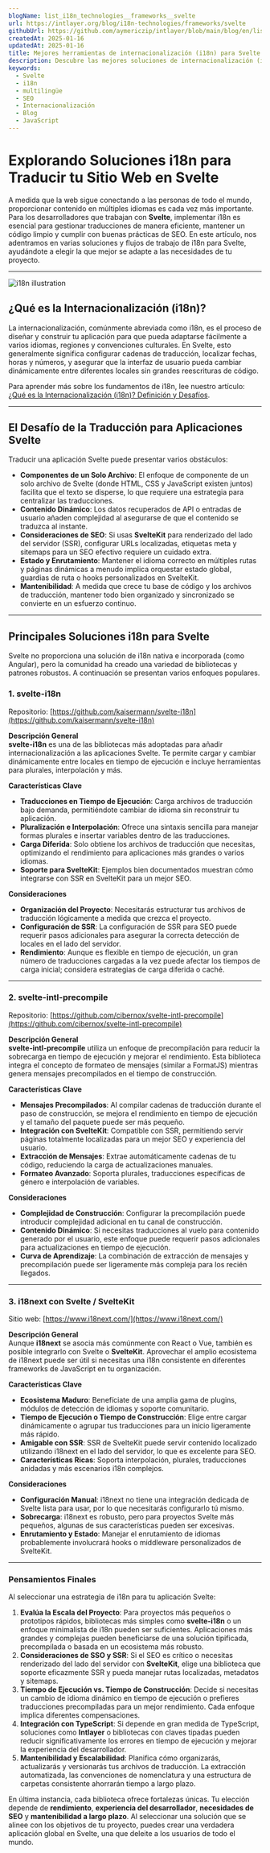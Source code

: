 ```yaml
---
blogName: list_i18n_technologies__frameworks__svelte
url: https://intlayer.org/blog/i18n-technologies/frameworks/svelte
githubUrl: https://github.com/aymericzip/intlayer/blob/main/blog/en/list_i18n_technologies/frameworks/svelte.md
createdAt: 2025-01-16
updatedAt: 2025-01-16
title: Mejores herramientas de internacionalización (i18n) para Svelte
description: Descubre las mejores soluciones de internacionalización (i18n) para enfrentar desafíos de traducción, mejorar la búsqueda en la web y ofrecer una experiencia web global sin problemas.
keywords:
  - Svelte
  - i18n
  - multilingüe
  - SEO
  - Internacionalización
  - Blog
  - JavaScript
---
```


# Explorando Soluciones i18n para Traducir tu Sitio Web en Svelte

A medida que la web sigue conectando a las personas de todo el mundo, proporcionar contenido en múltiples idiomas es cada vez más importante. Para los desarrolladores que trabajan con **Svelte**, implementar i18n es esencial para gestionar traducciones de manera eficiente, mantener un código limpio y cumplir con buenas prácticas de SEO. En este artículo, nos adentramos en varias soluciones y flujos de trabajo de i18n para Svelte, ayudándote a elegir la que mejor se adapte a las necesidades de tu proyecto.

---

![i18n illustration](https://github.com/aymericzip/intlayer/blob/main/blog/assets/i18n.webp)

## ¿Qué es la Internacionalización (i18n)?

La internacionalización, comúnmente abreviada como i18n, es el proceso de diseñar y construir tu aplicación para que pueda adaptarse fácilmente a varios idiomas, regiones y convenciones culturales. En Svelte, esto generalmente significa configurar cadenas de traducción, localizar fechas, horas y números, y asegurar que la interfaz de usuario pueda cambiar dinámicamente entre diferentes locales sin grandes reescrituras de código.

Para aprender más sobre los fundamentos de i18n, lee nuestro artículo: [¿Qué es la Internacionalización (i18n)? Definición y Desafíos](https://github.com/aymericzip/intlayer/blob/main/blog/es/what_is_internationalization.md).

---

## El Desafío de la Traducción para Aplicaciones Svelte

Traducir una aplicación Svelte puede presentar varios obstáculos:

- **Componentes de un Solo Archivo**: El enfoque de componente de un solo archivo de Svelte (donde HTML, CSS y JavaScript existen juntos) facilita que el texto se disperse, lo que requiere una estrategia para centralizar las traducciones.
- **Contenido Dinámico**: Los datos recuperados de API o entradas de usuario añaden complejidad al asegurarse de que el contenido se traduzca al instante.
- **Consideraciones de SEO**: Si usas **SvelteKit** para renderizado del lado del servidor (SSR), configurar URLs localizadas, etiquetas meta y sitemaps para un SEO efectivo requiere un cuidado extra.
- **Estado y Enrutamiento**: Mantener el idioma correcto en múltiples rutas y páginas dinámicas a menudo implica orquestar estado global, guardias de ruta o hooks personalizados en SvelteKit.
- **Mantenibilidad**: A medida que crece tu base de código y los archivos de traducción, mantener todo bien organizado y sincronizado se convierte en un esfuerzo continuo.

---

## Principales Soluciones i18n para Svelte

Svelte no proporciona una solución de i18n nativa e incorporada (como Angular), pero la comunidad ha creado una variedad de bibliotecas y patrones robustos. A continuación se presentan varios enfoques populares.

### 1. svelte-i18n

Repositorio: [https://github.com/kaisermann/svelte-i18n](https://github.com/kaisermann/svelte-i18n)

**Descripción General**  
**svelte-i18n** es una de las bibliotecas más adoptadas para añadir internacionalización a las aplicaciones Svelte. Te permite cargar y cambiar dinámicamente entre locales en tiempo de ejecución e incluye herramientas para plurales, interpolación y más.

**Características Clave**

- **Traducciones en Tiempo de Ejecución**: Carga archivos de traducción bajo demanda, permitiéndote cambiar de idioma sin reconstruir tu aplicación.
- **Pluralización e Interpolación**: Ofrece una sintaxis sencilla para manejar formas plurales e insertar variables dentro de las traducciones.
- **Carga Diferida**: Solo obtiene los archivos de traducción que necesitas, optimizando el rendimiento para aplicaciones más grandes o varios idiomas.
- **Soporte para SvelteKit**: Ejemplos bien documentados muestran cómo integrarse con SSR en SvelteKit para un mejor SEO.

**Consideraciones**

- **Organización del Proyecto**: Necesitarás estructurar tus archivos de traducción lógicamente a medida que crezca el proyecto.
- **Configuración de SSR**: La configuración de SSR para SEO puede requerir pasos adicionales para asegurar la correcta detección de locales en el lado del servidor.
- **Rendimiento**: Aunque es flexible en tiempo de ejecución, un gran número de traducciones cargadas a la vez puede afectar los tiempos de carga inicial; considera estrategias de carga diferida o caché.

---

### 2. svelte-intl-precompile

Repositorio: [https://github.com/cibernox/svelte-intl-precompile](https://github.com/cibernox/svelte-intl-precompile)

**Descripción General**  
**svelte-intl-precompile** utiliza un enfoque de precompilación para reducir la sobrecarga en tiempo de ejecución y mejorar el rendimiento. Esta biblioteca integra el concepto de formateo de mensajes (similar a FormatJS) mientras genera mensajes precompilados en el tiempo de construcción.

**Características Clave**

- **Mensajes Precompilados**: Al compilar cadenas de traducción durante el paso de construcción, se mejora el rendimiento en tiempo de ejecución y el tamaño del paquete puede ser más pequeño.
- **Integración con SvelteKit**: Compatible con SSR, permitiendo servir páginas totalmente localizadas para un mejor SEO y experiencia del usuario.
- **Extracción de Mensajes**: Extrae automáticamente cadenas de tu código, reduciendo la carga de actualizaciones manuales.
- **Formateo Avanzado**: Soporta plurales, traducciones específicas de género e interpolación de variables.

**Consideraciones**

- **Complejidad de Construcción**: Configurar la precompilación puede introducir complejidad adicional en tu canal de construcción.
- **Contenido Dinámico**: Si necesitas traducciones al vuelo para contenido generado por el usuario, este enfoque puede requerir pasos adicionales para actualizaciones en tiempo de ejecución.
- **Curva de Aprendizaje**: La combinación de extracción de mensajes y precompilación puede ser ligeramente más compleja para los recién llegados.

---

### 3. i18next con Svelte / SvelteKit

Sitio web: [https://www.i18next.com/](https://www.i18next.com/)

**Descripción General**  
Aunque **i18next** se asocia más comúnmente con React o Vue, también es posible integrarlo con Svelte o **SvelteKit**. Aprovechar el amplio ecosistema de i18next puede ser útil si necesitas una i18n consistente en diferentes frameworks de JavaScript en tu organización.

**Características Clave**

- **Ecosistema Maduro**: Benefíciate de una amplia gama de plugins, módulos de detección de idiomas y soporte comunitario.
- **Tiempo de Ejecución o Tiempo de Construcción**: Elige entre cargar dinámicamente o agrupar tus traducciones para un inicio ligeramente más rápido.
- **Amigable con SSR**: SSR de SvelteKit puede servir contenido localizado utilizando i18next en el lado del servidor, lo que es excelente para SEO.
- **Características Ricas**: Soporta interpolación, plurales, traducciones anidadas y más escenarios i18n complejos.

**Consideraciones**

- **Configuración Manual**: i18next no tiene una integración dedicada de Svelte lista para usar, por lo que necesitarás configurarlo tú mismo.
- **Sobrecarga**: i18next es robusto, pero para proyectos Svelte más pequeños, algunas de sus características pueden ser excesivas.
- **Enrutamiento y Estado**: Manejar el enrutamiento de idiomas probablemente involucrará hooks o middleware personalizados de SvelteKit.

---

### Pensamientos Finales

Al seleccionar una estrategia de i18n para tu aplicación Svelte:

1. **Evalúa la Escala del Proyecto**: Para proyectos más pequeños o prototipos rápidos, bibliotecas más simples como **svelte-i18n** o un enfoque minimalista de i18n pueden ser suficientes. Aplicaciones más grandes y complejas pueden beneficiarse de una solución tipificada, precompilada o basada en un ecosistema más robusto.
2. **Consideraciones de SSO y SSR**: Si el SEO es crítico o necesitas renderizado del lado del servidor con **SvelteKit**, elige una biblioteca que soporte eficazmente SSR y pueda manejar rutas localizadas, metadatos y sitemaps.
3. **Tiempo de Ejecución vs. Tiempo de Construcción**: Decide si necesitas un cambio de idioma dinámico en tiempo de ejecución o prefieres traducciones precompiladas para un mejor rendimiento. Cada enfoque implica diferentes compensaciones.
4. **Integración con TypeScript**: Si depende en gran medida de TypeScript, soluciones como **Intlayer** o bibliotecas con claves tipadas pueden reducir significativamente los errores en tiempo de ejecución y mejorar la experiencia del desarrollador.
5. **Mantenibilidad y Escalabilidad**: Planifica cómo organizarás, actualizarás y versionarás tus archivos de traducción. La extracción automatizada, las convenciones de nomenclatura y una estructura de carpetas consistente ahorrarán tiempo a largo plazo.

En última instancia, cada biblioteca ofrece fortalezas únicas. Tu elección depende de **rendimiento**, **experiencia del desarrollador**, **necesidades de SEO** y **mantenibilidad a largo plazo**. Al seleccionar una solución que se alinee con los objetivos de tu proyecto, puedes crear una verdadera aplicación global en Svelte, una que deleite a los usuarios de todo el mundo.
